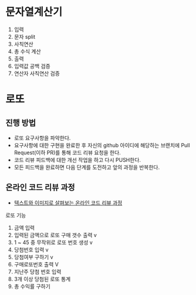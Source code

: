 # 문자열계산기

1. 입력
2. 문자 split
3. 사칙연산
4. 총 수식 계산
5. 출력
6. 입력값 공백 검증
7. 연산자 사칙연산 검증

# 로또

## 진행 방법

* 로또 요구사항을 파악한다.
* 요구사항에 대한 구현을 완료한 후 자신의 github 아이디에 해당하는 브랜치에 Pull Request(이하 PR)를 통해 코드 리뷰 요청을 한다.
* 코드 리뷰 피드백에 대한 개선 작업을 하고 다시 PUSH한다.
* 모든 피드백을 완료하면 다음 단계를 도전하고 앞의 과정을 반복한다.

## 온라인 코드 리뷰 과정

* [텍스트와 이미지로 살펴보는 온라인 코드 리뷰 과정](https://github.com/next-step/nextstep-docs/tree/master/codereview)

로또 기능

1. 금액 입력
2. 입력된 금액으로 로또 구매 갯수 출력 v
3. 1 ~ 45 중 무작위로 로또 번호 생성 v
4. 당첨번호 입력 v
5. 당첨여부 구하기 v
7. 구매로또번호 출력 V
8. 지난주 당첨 번호 입력
9. 3개 이상 당첨된 로또 통계
10. 총 수익률 구하기
